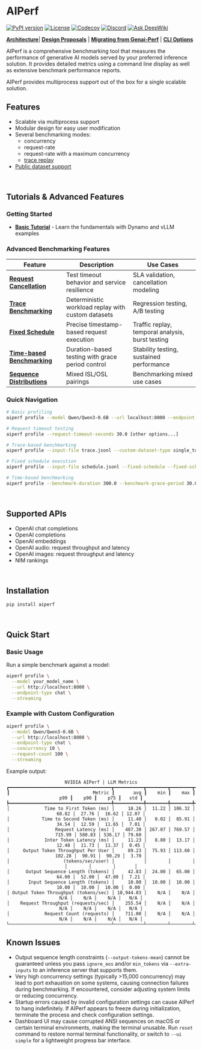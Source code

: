 <!--
SPDX-FileCopyrightText: Copyright (c) 2024-2025 NVIDIA CORPORATION & AFFILIATES. All rights reserved.
SPDX-License-Identifier: Apache-2.0
-->

# AIPerf

[![PyPI version](https://img.shields.io/pypi/v/AIPerf)](https://pypi.org/project/aiperf/)
[![License](https://img.shields.io/badge/License-Apache_2.0-blue.svg)](https://opensource.org/licenses/Apache-2.0)
[![Codecov](https://codecov.io/gh/ai-dynamo/aiperf/graph/badge.svg)](https://codecov.io/gh/ai-dynamo/aiperf)
[![Discord](https://dcbadge.limes.pink/api/server/D92uqZRjCZ?style=flat)](https://discord.gg/D92uqZRjCZ)
[![Ask DeepWiki](https://deepwiki.com/badge.svg)](https://deepwiki.com/ai-dynamo/aiperf)


**[Architecture](docs/architecture.md)**| **[Design Proposals](https://github.com/ai-dynamo/enhancements)** | **[Migrating from Genai-Perf](docs/migrating.md)** | **[CLI Options](docs/cli_options.md)**


AIPerf is a comprehensive benchmarking tool that measures the performance of generative AI models served by your preferred inference solution.
It provides detailed metrics using a command line display as well as extensive benchmark performance reports.

AIPerf provides multiprocess support out of the box for a single scalable solution.


<!--
======================
Features
======================
-->

## Features

- Scalable via multiprocess support
- Modular design for easy user modification
- Several benchmarking modes:
  - concurrency
  - request-rate
  - request-rate with a maximum concurrency
  - [trace replay](docs/benchmark_modes/trace_replay.md)
- [Public dataset support](docs/benchmark_datasets.md)

</br>

## Tutorials & Advanced Features

### Getting Started
- **[Basic Tutorial](docs/tutorial.md)** - Learn the fundamentals with Dynamo and vLLM examples

### Advanced Benchmarking Features
| Feature | Description | Use Cases |
|---------|-------------|-----------|
| **[Request Cancellation](docs/tutorials/request-cancellation.md)** | Test timeout behavior and service resilience | SLA validation, cancellation modeling |
| **[Trace Benchmarking](docs/tutorials/trace-benchmarking.md)** | Deterministic workload replay with custom datasets | Regression testing, A/B testing |
| **[Fixed Schedule](docs/tutorials/fixed-schedule.md)** | Precise timestamp-based request execution | Traffic replay, temporal analysis, burst testing |
| **[Time-based Benchmarking](docs/tutorials/time-based-benchmarking.md)** | Duration-based testing with grace period control | Stability testing, sustained performance |
| **[Sequence Distributions](docs/tutorials/sequence-distributions.md)** | Mixed ISL/OSL pairings | Benchmarking mixed use cases |

### Quick Navigation
```bash
# Basic profiling
aiperf profile --model Qwen/Qwen3-0.6B --url localhost:8000 --endpoint-type chat

# Request timeout testing
aiperf profile --request-timeout-seconds 30.0 [other options...]

# Trace-based benchmarking
aiperf profile --input-file trace.jsonl --custom-dataset-type single_turn [other options...]

# Fixed schedule execution
aiperf profile --input-file schedule.jsonl --fixed-schedule --fixed-schedule-auto-offset [other options...]

# Time-based benchmarking
aiperf profile --benchmark-duration 300.0 --benchmark-grace-period 30.0 [other options...]
```

</br>

## Supported APIs

- OpenAI chat completions
- OpenAI completions
- OpenAI embeddings
- OpenAI audio: request throughput and latency
- OpenAI images: request throughput and latency
- NIM rankings

</br>


<!--
======================
INSTALLATION
======================
-->

## Installation
```
pip install aiperf
```

</br>

<!--
======================
QUICK START
======================
-->

## Quick Start

### Basic Usage

Run a simple benchmark against a model:

```bash
aiperf profile \
  --model your_model_name \
  --url http://localhost:8000 \
  --endpoint-type chat \
  --streaming
```

### Example with Custom Configuration

```bash
aiperf profile \
  --model Qwen/Qwen3-0.6B \
  --url http://localhost:8000 \
  --endpoint-type chat \
  --concurrency 10 \
  --request-count 100 \
  --streaming
```

Example output:
<div align="center">

```
NVIDIA AIPerf | LLM Metrics
┏━━━━━━━━━━━━━━━━━━━━━━━━━━━━━━━━━━━━━━┳━━━━━━━━━━━┳━━━━━━━━┳━━━━━━━━┳━━━━━━━━┳━━━━━━━━┳━━━━━━━━┳━━━━━━━┓
┃                               Metric ┃       avg ┃    min ┃    max ┃    p99 ┃    p90 ┃    p75 ┃   std ┃
┡━━━━━━━━━━━━━━━━━━━━━━━━━━━━━━━━━━━━━━╇━━━━━━━━━━━╇━━━━━━━━╇━━━━━━━━╇━━━━━━━━╇━━━━━━━━╇━━━━━━━━╇━━━━━━━┩
│             Time to First Token (ms) │     18.26 │  11.22 │ 106.32 │  68.82 │  27.76 │  16.62 │ 12.07 │
│            Time to Second Token (ms) │     11.40 │   0.02 │  85.91 │  34.54 │  12.59 │  11.65 │  7.01 │
│                 Request Latency (ms) │    487.30 │ 267.07 │ 769.57 │ 715.99 │ 580.83 │ 536.17 │ 79.60 │
│             Inter Token Latency (ms) │     11.23 │   8.80 │  13.17 │  12.48 │  11.73 │  11.37 │  0.45 │
│     Output Token Throughput Per User │     89.23 │  75.93 │ 113.60 │ 102.28 │  90.91 │  90.29 │  3.70 │
│                    (tokens/sec/user) │           │        │        │        │        │        │       │
│      Output Sequence Length (tokens) │     42.83 │  24.00 │  65.00 │  64.00 │  52.00 │  47.00 │  7.21 │
│       Input Sequence Length (tokens) │     10.00 │  10.00 │  10.00 │  10.00 │  10.00 │  10.00 │  0.00 │
│ Output Token Throughput (tokens/sec) │ 10,944.03 │    N/A │    N/A │    N/A │    N/A │    N/A │   N/A │
│    Request Throughput (requests/sec) │    255.54 │    N/A │    N/A │    N/A │    N/A │    N/A │   N/A │
│             Request Count (requests) │    711.00 │    N/A │    N/A │    N/A │    N/A │    N/A │   N/A │
└──────────────────────────────────────┴───────────┴────────┴────────┴────────┴────────┴────────┴───────┘
```
</div>


## Known Issues

- Output sequence length constraints (`--output-tokens-mean`) cannot be guaranteed unless you pass `ignore_eos` and/or `min_tokens` via `--extra-inputs` to an inference server that supports them.
- Very high concurrency settings (typically >15,000 concurrency) may lead to port exhaustion on some systems, causing connection failures during benchmarking. If encountered, consider adjusting system limits or reducing concurrency.
- Startup errors caused by invalid configuration settings can cause AIPerf to hang indefinitely. If AIPerf appears to freeze during initialization, terminate the process and check configuration settings.
- Dashboard UI may cause corrupted ANSI sequences on macOS or certain terminal environments, making the terminal unusable. Run `reset` command to restore normal terminal functionality, or switch to `--ui simple` for a lightweight progress bar interface.
